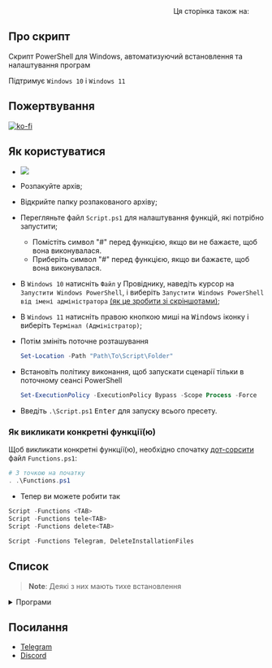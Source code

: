 <div align="right">
  Ця сторінка також на:
  <a title="English" href="README.md"><img src="https://upload.wikimedia.org/wikipedia/en/a/ae/Flag_of_the_United_Kingdom.svg" height="11px"/></a>
  <a title="Русский" href="README_ru-ru.md"><img src="https://upload.wikimedia.org/wikipedia/commons/f/f3/Flag_of_Russia.svg" height="11px"/></a>
</div>

## Про скрипт

Скрипт PowerShell для Windows, автоматизуючий встановлення та налаштування програм

Підтримує `Windows 10` і `Windows 11`

## Пожертвування

[![ko-fi](https://www.ko-fi.com/img/githubbutton_sm.svg)](https://ko-fi.com/lowlife)

## Як користуватися

* <a href="https://github.com/lowl1f3/Script/archive/refs/heads/main.zip"><img src="https://img.shields.io/badge/Завантажити-%20ZIP-green&?style=for-the-badge"/></a>
* Розпакуйте архів;
* Відкрийте папку розпакованого архіву;
* Перегляньте файл `Script.ps1` для налаштування функцій, які потрібно запустити;
  * Помістіть символ "#" перед функцією, якщо ви не бажаєте, щоб вона виконувалася.
  * Приберіть символ "#" перед функцією, якщо ви бажаєте, щоб вона виконувалася.
* В `Windows 10` натисніть `Файл` у Провіднику, наведіть курсор на `Запустити Windows PowerShell`, і виберіть `Запустити Windows PowerShell від імені адміністратора` [(як це зробити зі скріншотами)](https://www.howtogeek.com/662611/9-ways-to-open-powershell-in-windows-10/);
* В `Windows 11` натисніть правою кнопкою миші на <kbd>Windows</kbd> іконку і виберіть `Термінал (Адміністратор)`;
* Потім змініть поточне розташування

  ```powershell
  Set-Location -Path "Path\To\Script\Folder"
  ```

* Встановіть політику виконання, щоб запускати сценарії тільки в поточному сеансі PowerShell

  ```powershell
  Set-ExecutionPolicy -ExecutionPolicy Bypass -Scope Process -Force
  ```

* Введіть `.\Script.ps1` <kbd>Enter</kbd> для запуску всього пресету.

### Як викликати конкретні функції(ю)

Щоб викликати конкретні функції(ю), необхідно спочатку [дот-сорсити](https://docs.microsoft.com/ru-ru/powershell/module/microsoft.powershell.core/about/about_operators#dot-sourcing-operator) файл `Functions.ps1`:

```powershell
# З точкою на початку
. .\Functions.ps1
```

* Тепер ви можете робити так

```powershell
Script -Functions <TAB>
Script -Functions tele<TAB>
Script -Functions delete<TAB>

Script -Functions Telegram, DeleteInstallationFiles
```

## Список

> **Note**: Деякі з них мають тихе встановлення

<details>
  <summary>Програми</summary>

* [Telegram Desktop](https://desktop.telegram.org)
* [Spotify](https://www.spotify.com/download/windows)
* [Discord](https://discord.com/download)
  * [BetterDiscord](https://betterdiscord.app), [плагіни](https://github.com/lowl1f3/Script/blob/main/src/Module/Source.psm1#L277) і [теми](https://github.com/lowl1f3/Script/blob/main/src/Module/Source.psm1#L378)
* [Steam](https://store.steampowered.com/about)
* [Firefox](https://www.mozilla.org/en/firefox/new/)
* [NanaZip](https://github.com/M2Team/NanaZip#-nanazip)
* [Курсор](https://www.deviantart.com/jepricreations/art/Windows-11-Cursors-Concept-v2-886489356)
* [Notepad++](https://notepad-plus-plus.org/downloads)
* [GitHub Desktop](https://desktop.github.com)
* [Visual Stutio Community](https://visualstudio.microsoft.com/#vs-section)
* [Visual Stutio Code](https://code.visualstudio.com/Download)
* [TeamSpeak 3 Client](https://teamspeak.com/en/downloads)
* [qBittorrent](https://www.qbittorrent.org/download.php)
* [Adobe Creative Cloud](https://creativecloud.adobe.com/en/apps/download/creative-cloud)
* [Java 8(JRE)](https://www.java.com/en/download) і [Java 19(JDK)](https://www.oracle.com/java/technologies/downloads/#jdk19-windows)
* [WireGuard](https://www.wireguard.com/install)
* [Налаштовуваний](https://github.com/farag2/Office) Microsoft Office
  * Word, Excel, PowerPoint, Outlook
* [Sophia Script](https://github.com/farag2/Sophia-Script-for-Windows)
  * [Системні вимоги](https://github.com/farag2/Sophia-Script-for-Windows#system-requirements)
</details>

## Посилання

* [Telegram](https://t.me/lowlif3)
* [Discord](https://discord.com/users/330825971835863042)
